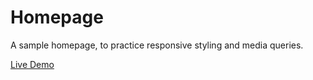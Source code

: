 # Homepage

A sample homepage, to practice responsive styling and media queries.

[Live Demo](https://marcaroni3d.github.io/homepage/)
